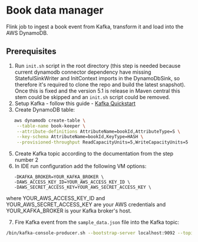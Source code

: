 # Book data manager
Flink job to ingest a book event from Kafka, transform it and load into the AWS DynamoDB.

## Prerequisites

1. Run `init.sh` script in the root directory (this step is needed because current dynamodb connector dependency have
   missing StatefulSinkWriter and InitContext imports in the DynamoDbSink, so therefore it's required to clone the repo
   and build the latest snapshot). Once this is fixed and the version 5.1 is release in Maven central this stem could
   be skipped and an `init.sh` script could be removed.
2. Setup Kafka - follow this guide - [Kafka Quickstart](https://kafka.apache.org/quickstart)
3. Create DynamoDB table:
```bash
   aws dynamodb create-table \
    --table-name book-keeper \
    --attribute-definitions AttributeName=bookId,AttributeType=S \
    --key-schema AttributeName=bookId,KeyType=HASH \
    --provisioned-throughput ReadCapacityUnits=5,WriteCapacityUnits=5
   ```
5. Create Kafka topic according to the documentation from the step number 2
6. In IDE run configuration add the following VM options:
```text
   -DKAFKA_BROKER=YOUR_KAFKA_BROKER \
   -DAWS_ACCESS_KEY_ID=YOUR_AWS_ACCESS_KEY_ID \
   -DAWS_SECRET_ACCESS_KEY=YOUR_AWS_SECRET_ACCESS_KEY \
```

where YOUR_AWS_ACCESS_KEY_ID and YOUR_AWS_SECRET_ACCESS_KEY are your AWS credentials and YOUR_KAFKA_BROKER is your Kafka
broker's host.

7. Fire Kafka event from the `sample_data.json` file into the Kafka topic:
```bash
/bin/kafka-console-producer.sh --bootstrap-server localhost:9092 --topic book-keeping < /book-data-manager/sample_data.json
```